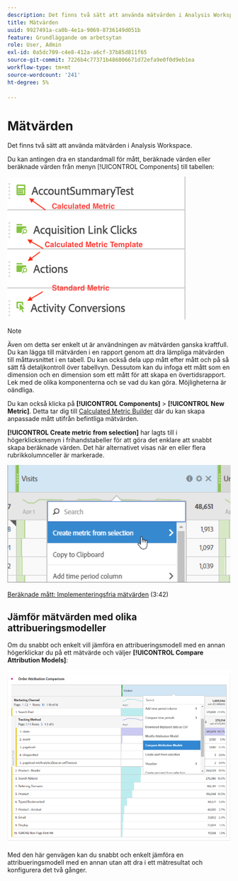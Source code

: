 ```yaml
---
description: Det finns två sätt att använda mätvärden i Analysis Workspace.
title: Mätvärden
uuid: 9927491a-ca0b-4e1a-9069-8736149d051b
feature: Grundläggande om arbetsytan
role: User, Admin
exl-id: 0a5dc709-c4e8-412a-a6cf-37b85d811f65
source-git-commit: 7226b4c77371b486006671d72efa9e0f0d9eb1ea
workflow-type: tm+mt
source-wordcount: '241'
ht-degree: 5%

---
```


# Mätvärden

Det finns två sätt att använda mätvärden i Analysis Workspace.

Du kan antingen dra en standardmall för mått, beräknade värden eller beräknade värden från menyn [!UICONTROL Components] till tabellen:

![](assets/metrics_icons.png)

>[!NOTE]
>
>Även om detta ser enkelt ut är användningen av mätvärden ganska kraftfull. Du kan lägga till mätvärden i en rapport genom att dra lämpliga mätvärden till måttavsnittet i en tabell. Du kan också dela upp mått efter mått och på så sätt få detaljkontroll över tabellvyn. Dessutom kan du infoga ett mått som en dimension och en dimension som ett mått för att skapa en övertidsrapport. Lek med de olika komponenterna och se vad du kan göra. Möjligheterna är oändliga.

Du kan också klicka på **[!UICONTROL Components]** > **[!UICONTROL New Metric]**. Detta tar dig till [Calculated Metric Builder](/help/components/c-calcmetrics/cm-overview.md) där du kan skapa anpassade mått utifrån befintliga mätvärden.

**[!UICONTROL Create metric from selection]** har lagts till i högerklicksmenyn i frihandstabeller för att göra det enklare att snabbt skapa beräknade värden. Det här alternativet visas när en eller flera rubrikkolumnceller är markerade.

![](assets/calc_metrics.png)

[Beräknade mått: Implementeringsfria mätvärden](https://experienceleague.adobe.com/docs/analytics-learn/tutorials/components/calculated-metrics/calculated-metrics-implementationless-metrics.html)  (3:42)

## Jämför mätvärden med olika attribueringsmodeller

Om du snabbt och enkelt vill jämföra en attribueringsmodell med en annan högerklickar du på ett mätvärde och väljer **[!UICONTROL Compare Attribution Models]**:

![Jämför attribuering](assets/compare-attribution.png)

Med den här genvägen kan du snabbt och enkelt jämföra en attribueringsmodell med en annan utan att dra i ett mätresultat och konfigurera det två gånger.
